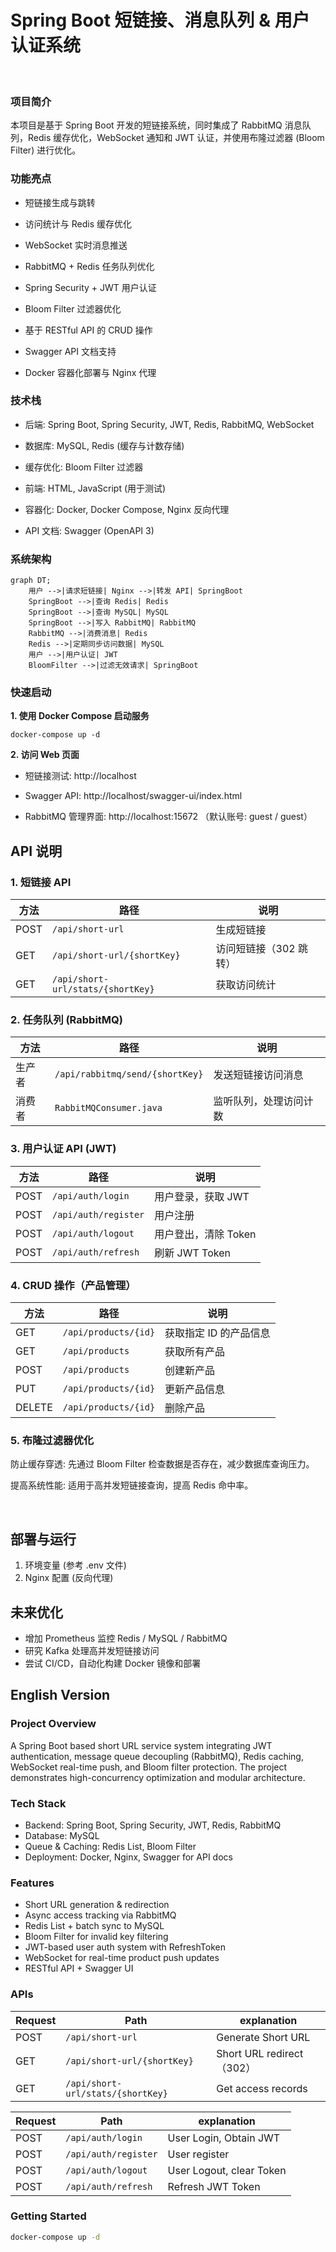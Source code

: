
# Spring Boot 短链接、消息队列 & 用户认证系统

<br>

### **项目简介**

本项目是基于 Spring Boot 开发的短链接系统，同时集成了 RabbitMQ 消息队列，Redis 缓存优化，WebSocket 通知和 JWT 认证，并使用布隆过滤器 (Bloom Filter) 进行优化。

### **功能亮点**

- 短链接生成与跳转

- 访问统计与 Redis 缓存优化

- WebSocket 实时消息推送

- RabbitMQ + Redis 任务队列优化

- Spring Security + JWT 用户认证

- Bloom Filter 过滤器优化

- 基于 RESTful API 的 CRUD 操作

- Swagger API 文档支持

- Docker 容器化部署与 Nginx 代理


### **技术栈**

- 后端: Spring Boot, Spring Security, JWT, Redis, RabbitMQ, WebSocket

- 数据库: MySQL, Redis (缓存与计数存储)

- 缓存优化: Bloom Filter 过滤器

- 前端: HTML, JavaScript (用于测试)

- 容器化: Docker, Docker Compose, Nginx 反向代理

- API 文档: Swagger (OpenAPI 3)


### **系统架构**

    graph DT;
        用户 -->|请求短链接| Nginx -->|转发 API| SpringBoot
        SpringBoot -->|查询 Redis| Redis
        SpringBoot -->|查询 MySQL| MySQL
        SpringBoot -->|写入 RabbitMQ| RabbitMQ
        RabbitMQ -->|消费消息| Redis
        Redis -->|定期同步访问数据| MySQL
        用户 -->|用户认证| JWT
        BloomFilter -->|过滤无效请求| SpringBoot


### **快速启动**

**1. 使用 Docker Compose 启动服务**

    docker-compose up -d

**2. 访问 Web 页面**

- 短链接测试: http://localhost

- Swagger API: http://localhost/swagger-ui/index.html

- RabbitMQ 管理界面: http://localhost:15672 （默认账号: guest / guest）


## **API 说明**

### 1. 短链接 API
| 方法  | 路径                         | 说明                |
|------|------------------------------|---------------------|
| POST | `/api/short-url`             | 生成短链接         |
| GET  | `/api/short-url/{shortKey}`   | 访问短链接（302 跳转）|
| GET  | `/api/short-url/stats/{shortKey}` | 获取访问统计 |

### 2. 任务队列 (RabbitMQ)
| 方法  | 路径                          | 说明                |
|------|-------------------------------|---------------------|
| 生产者 | `/api/rabbitmq/send/{shortKey}` | 发送短链接访问消息 |
| 消费者 | `RabbitMQConsumer.java`      | 监听队列，处理访问计数 |

### 3. 用户认证 API (JWT)
| 方法  | 路径                          | 说明                     |
|------|-------------------------------|--------------------------|
| POST | `/api/auth/login`             | 用户登录，获取 JWT       |
| POST | `/api/auth/register`          | 用户注册                 |
| POST | `/api/auth/logout`            | 用户登出，清除 Token      |
| POST | `/api/auth/refresh`           | 刷新 JWT Token           |

### 4. CRUD 操作（产品管理）
| 方法  | 路径                         | 说明                |
|------|------------------------------|---------------------|
| GET  | `/api/products/{id}`         | 获取指定 ID 的产品信息 |
| GET  | `/api/products`              | 获取所有产品         |
| POST | `/api/products`              | 创建新产品          |
| PUT  | `/api/products/{id}`         | 更新产品信息        |
| DELETE | `/api/products/{id}`       | 删除产品            |


### 5. 布隆过滤器优化

防止缓存穿透: 先通过 Bloom Filter 检查数据是否存在，减少数据库查询压力。

提高系统性能: 适用于高并发短链接查询，提高 Redis 命中率。

<br>

## 部署与运行

1. 环境变量 (参考 .env 文件)
2. Nginx 配置 (反向代理)


## 未来优化

- 增加 Prometheus 监控 Redis / MySQL / RabbitMQ
- 研究 Kafka 处理高并发短链接访问
- 尝试 CI/CD，自动化构建 Docker 镜像和部署




## English Version

### Project Overview
A Spring Boot based short URL service system integrating JWT authentication, message queue decoupling (RabbitMQ), Redis caching, WebSocket real-time push, and Bloom filter protection. The project demonstrates high-concurrency optimization and modular architecture.

### Tech Stack
- Backend: Spring Boot, Spring Security, JWT, Redis, RabbitMQ
- Database: MySQL
- Queue & Caching: Redis List, Bloom Filter
- Deployment: Docker, Nginx, Swagger for API docs

### Features
- Short URL generation & redirection
- Async access tracking via RabbitMQ
- Redis List + batch sync to MySQL
- Bloom Filter for invalid key filtering
- JWT-based user auth system with RefreshToken
- WebSocket for real-time product push updates
- RESTful API + Swagger UI

### APIs
| Request | Path                    |  explanation   |
|------|------------------------------|---------------------|
| POST | `/api/short-url`             | Generate Short URL   |
| GET  | `/api/short-url/{shortKey}`   | Short URL redirect（302）|
| GET  | `/api/short-url/stats/{shortKey}` | Get access records |

| Request  | Path                          | explanation          |
|------|-------------------------------|--------------------------|
| POST | `/api/auth/login`             | User Login, Obtain JWT   |
| POST | `/api/auth/register`          | User register            |
| POST | `/api/auth/logout`            | User Logout, clear Token |
| POST | `/api/auth/refresh`           | Refresh JWT Token        |



### Getting Started
```bash
docker-compose up -d